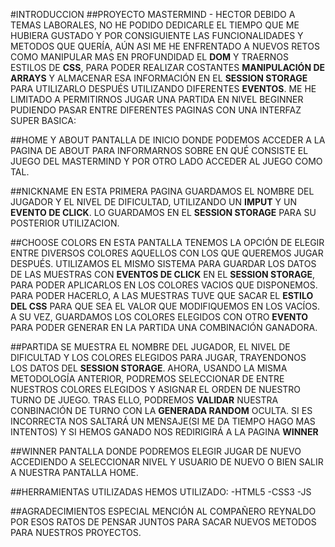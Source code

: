 
#INTRODUCCION
##PROYECTO MASTERMIND - HECTOR
DEBIDO A TEMAS LABORALES, NO HE PODIDO DEDICARLE EL TIEMPO QUE ME HUBIERA GUSTADO Y POR CONSIGUIENTE LAS FUNCIONALIDADES Y METODOS QUE QUERÍA, AÚN ASI ME HE ENFRENTADO A NUEVOS RETOS COMO MANIPULAR MAS EN PROFUNDIDAD EL **DOM** Y TRAERNOS ESTILOS DE **CSS**, PARA PODER REALIZAR COSTANTES **MANIPULACIÓN DE ARRAYS** Y ALMACENAR ESA INFORMACIÓN EN EL **SESSION STORAGE** PARA UTILIZARLO DESPUÉS UTILIZANDO DIFERENTES **EVENTOS**.
ME HE LIMITADO A PERMITIRNOS JUGAR UNA PARTIDA EN NIVEL BEGINNER PUDIENDO PASAR ENTRE DIFERENTES PAGINAS CON UNA INTERFAZ SUPER BASICA:


##HOME Y ABOUT
PANTALLA DE INICIO DONDE PODEMOS ACCEDER A LA PAGINA DE ABOUT PARA INFORMARNOS SOBRE EN QUÉ CONSISTE EL JUEGO DEL MASTERMIND Y POR OTRO LADO ACCEDER AL JUEGO COMO TAL.

##NICKNAME
EN ESTA PRIMERA PAGINA GUARDAMOS EL NOMBRE DEL JUGADOR Y EL NIVEL DE DIFICULTAD, UTILIZANDO UN **IMPUT** Y UN **EVENTO DE CLICK**. LO GUARDAMOS EN EL **SESSION STORAGE** PARA SU POSTERIOR UTILIZACION.

##CHOOSE COLORS
EN ESTA PANTALLA TENEMOS LA OPCIÓN DE ELEGIR ENTRE DIVERSOS COLORES AQUELLOS CON LOS QUE QUEREMOS JUGAR DESPUÉS. UTILIZAMOS EL MISMO SISTEMA PARA GUARDAR LOS DATOS DE LAS MUESTRAS CON **EVENTOS DE CLICK** EN EL **SESSION STORAGE**, PARA PODER APLICARLOS EN LOS COLORES VACIOS QUE DISPONEMOS. PARA PODER HACERLO, A LAS MUESTRAS TUVE QUE SACAR EL **ESTILO DEL CSS** PARA QUE SEA EL VALOR QUE MODIFIQUEMOS EN LOS VACÍOS. A SU VEZ, GUARDAMOS LOS COLORES ELEGIDOS CON OTRO **EVENTO** PARA PODER GENERAR EN LA PARTIDA UNA COMBINACIÓN GANADORA.

##PARTIDA
SE MUESTRA EL NOMBRE DEL JUGADOR, EL NIVEL DE DIFICULTAD Y LOS COLORES ELEGIDOS PARA JUGAR, TRAYENDONOS LOS DATOS DEL **SESSION STORAGE**. AHORA, USANDO LA MISMA METODOLOGÍA ANTERIOR, PODREMOS SELECCIONAR DE ENTRE NUESTROS COLORES ELEGIDOS Y ASIGNAR EL ORDEN DE NUESTRO TURNO DE JUEGO. TRAS ELLO, PODREMOS **VALIDAR** NUESTRA CONBINACIÓN DE TURNO CON LA **GENERADA RANDOM** OCULTA. SI ES INCORRECTA NOS SALTARÁ UN MENSAJE(SI ME DA TIEMPO HAGO MAS INTENTOS) Y SI HEMOS GANADO NOS REDIRIGIRÁ A LA PAGINA **WINNER**

##WINNER
PANTALLA DONDE PODREMOS ELEGIR JUGAR DE NUEVO ACCEDIENDO A SELECCIONAR NIVEL Y USUARIO DE NUEVO O BIEN SALIR A NUESTRA PANTALLA HOME.

##HERRAMIENTAS UTILIZADAS
HEMOS UTILIZADO:
-HTML5
-CSS3
-JS

##AGRADECIMIENTOS
ESPECIAL MENCIÓN AL COMPAÑERO REYNALDO POR ESOS RATOS DE PENSAR JUNTOS PARA SACAR NUEVOS METODOS PARA NUESTROS PROYECTOS.
    


